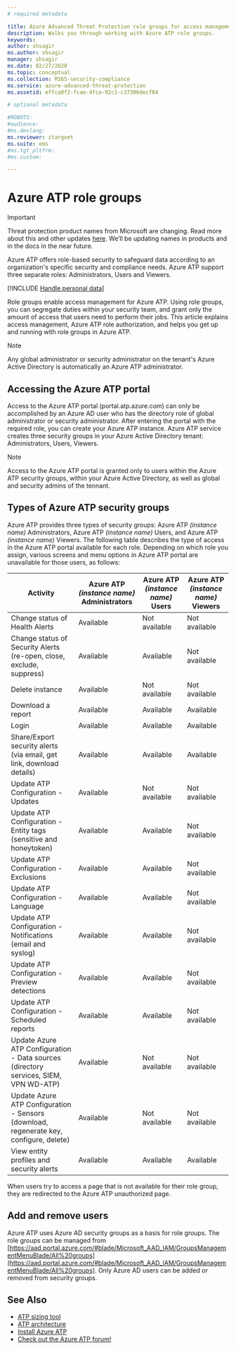 ```yaml
---
# required metadata

title: Azure Advanced Threat Protection role groups for access management
description: Walks you through working with Azure ATP role groups.
keywords:
author: shsagir
ms.author: shsagir
manager: shsagir
ms.date: 02/27/2020
ms.topic: conceptual
ms.collection: M365-security-compliance
ms.service: azure-advanced-threat-protection
ms.assetid: effca0f2-fcae-4fca-92c1-c37306decf84

# optional metadata

#ROBOTS:
#audience:
#ms.devlang:
ms.reviewer: itargoet
ms.suite: ems
#ms.tgt_pltfrm:
#ms.custom:

---
```


# Azure ATP role groups

> [!IMPORTANT]
> Threat protection product names from Microsoft are changing. Read more about this and other updates [here](https://www.microsoft.com/security/blog/?p=91813).  We’ll be updating names in products and in the docs in the near future.

Azure ATP offers role-based security to safeguard data according to an organization's specific security and compliance needs. Azure ATP support three separate roles: Administrators, Users and Viewers.

[!INCLUDE [Handle personal data](../includes/gdpr-intro-sentence.md)]

Role groups enable access management for Azure ATP. Using role groups, you can segregate duties within your security team, and grant only the amount of access that users need to perform their jobs. This article explains access management, Azure ATP role authorization, and helps you get up and running with role groups in Azure ATP.

> [!NOTE]
> Any global administrator or security administrator on the tenant's Azure Active Directory is automatically an Azure ATP administrator.

## Accessing the Azure ATP portal

Access to the Azure ATP portal (portal.atp.azure.com) can only be accomplished by an Azure AD user who has the directory role of global administrator or security administrator. After entering the portal with the required role, you can create your Azure ATP instance. Azure ATP service creates three security groups in your Azure Active Directory tenant: Administrators, Users, Viewers.

> [!NOTE]
> Access to the Azure ATP portal is granted only to users within the Azure ATP security groups, within your Azure Active Directory, as well as global and security admins of the tennant.

## Types of Azure ATP security groups

Azure ATP provides three types of security groups: Azure ATP *(instance name)* Administrators, Azure ATP *(instance name)* Users, and Azure ATP *(instance name)* Viewers. The following table describes the type of access in the Azure ATP portal available for each role. Depending on which role you assign, various screens and menu options in Azure ATP portal are unavailable for those users, as follows:

|Activity |Azure ATP *(instance name)* Administrators|Azure ATP *(instance name)* Users|Azure ATP *(instance name)* Viewers|
|----|----|----|----|
|Change status of Health Alerts|Available|Not available|Not available|
|Change status of Security Alerts (re-open, close, exclude, suppress)|Available|Available|Not available|
|Delete instance|Available|Not available|Not available|
|Download a report|Available|Available|Available|
|Login|Available|Available|Available|
|Share/Export security alerts (via email, get link, download details)|Available|Available|Available|
|Update ATP Configuration - Updates|Available|Not available|Not available|
|Update ATP Configuration -Entity tags (sensitive and honeytoken)|Available|Available|Not available|
|Update ATP Configuration -Exclusions|Available|Available|Not available|
|Update ATP Configuration -Language|Available|Available|Not available|
|Update ATP Configuration -Notifications (email and syslog)|Available|Available|Not available|
|Update ATP Configuration -Preview detections|Available|Available|Not available|
|Update ATP Configuration -Scheduled reports|Available|Available|Not available|
|Update Azure ATP Configuration - Data sources (directory services, SIEM, VPN WD-ATP)|Available|Not available|Not available|
|Update Azure ATP Configuration - Sensors (download, regenerate key, configure, delete)|Available|Not available|Not available|
|View entity profiles and security alerts|Available|Available|Available|

When users try to access a page that is not available for their role group, they are redirected to the Azure ATP unauthorized page.

## Add and remove users

Azure ATP uses Azure AD security groups as a basis for role groups. The role groups can be managed from [https://aad.portal.azure.com/#blade/Microsoft_AAD_IAM/GroupsManagementMenuBlade/All%20groups](https://aad.portal.azure.com/#blade/Microsoft_AAD_IAM/GroupsManagementMenuBlade/All%20groups). Only Azure AD users can be added or removed from security groups.

## See Also

- [ATP sizing tool](https://aka.ms/aatpsizingtool)
- [ATP architecture](architecture.md)
- [Install Azure ATP](install-step1.md)
- [Check out the Azure ATP forum!](https://aka.ms/azureatpcommunity)
